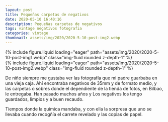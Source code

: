 ```yaml
---
layout: post
title: Pequeñas carpetas de negativos
date: 2020-05-10 16:40:16
description: Pequeñas carpetas de negativos
tags: vintage negativos fotografia
categories: vintage
thumbnail: assets/img/2020/2020-5-10-post-img2.webp
---
```



<div class="row mt-3">
<div class="col-sm mt-3 mt-md-0">
{% include figure.liquid loading="eager" path="assets/img/2020/2020-5-10-post-img1.webp" class="img-fluid rounded z-depth-1" %}
</div>
<div class="col-sm mt-3 mt-md-0">
{% include figure.liquid loading="eager" path="assets/img/2020/2020-5-10-post-img2.webp" class="img-fluid rounded z-depth-1" %}
</div>
</div>

De niño siempre me gustaba ver las fotografía que mi padre guarbaba en una vieja caja. Ahí encontraba negativos de 35mm y de formato medio, y las carpetas o sobres donde el dependiente de la tienda de fotos, en Bilbao, le entregaba. Han pasado muchos años y Los negativos los tengo guardados, limpios y a buen recaudo.

Tiempos donde la química mandaba, y con ella la sorpresa que uno se llevaba cuando recogñía el carrete revelado y las copias de papel. 

